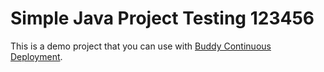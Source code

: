 # Simple Java Project Testing 123456
This is a demo project that you can use with [Buddy Continuous Deployment](https://buddy.works).
